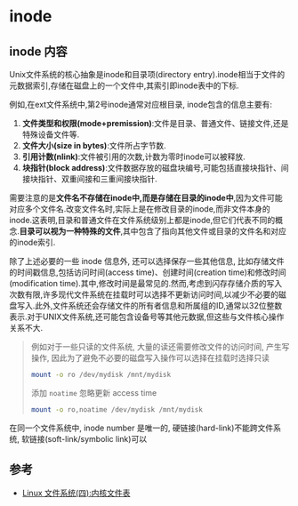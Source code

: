 
# inode

## inode 内容

Unix文件系统的核心抽象是inode和目录项(directory entry).inode相当于文件的元数据索引,存储在磁盘上的一个文件中,其索引即inode表中的下标.

例如,在ext文件系统中,第2号inode通常对应根目录, inode包含的信息主要有:

1. **文件类型和权限(mode+premission)**:文件是目录、普通文件、链接文件,还是特殊设备文件等.
2. **文件大小(size in bytes)**:文件所占字节数.
3. **引用计数(nlink)**:文件被引用的次数,计数为零时inode可以被释放.
4. **块指针(block address)**:文件数据存放的磁盘块编号,可能包括直接块指针、间接块指针、双重间接和三重间接块指针.

需要注意的是**文件名不存储在inode中,而是存储在目录的inode中**,因为文件可能对应多个文件名.改变文件名时,实际上是在修改目录的inode,而非文件本身的inode.这表明,目录和普通文件在文件系统级别上都是inode,但它们代表不同的概念.**目录可以视为一种特殊的文件**,其中包含了指向其他文件或目录的文件名和对应的inode索引.

除了上述必要的一些 inode 信息外, 还可以选择保存一些其他信息, 比如存储文件的时间戳信息,包括访问时间(access time)、创建时间(creation time)和修改时间(modification time).其中,修改时间是最常见的.然而,考虑到闪存存储介质的写入次数有限,许多现代文件系统在挂载时可以选择不更新访问时间,以减少不必要的磁盘写入.此外,文件系统还会存储文件的所有者信息和所属组的ID,通常以32位整数表示.对于UNIX文件系统,还可能包含设备号等其他元数据,但这些与文件核心操作关系不大.

> 例如对于一些只读的文件系统, 大量的读还需要修改文件的访问时间, 产生写操作, 因此为了避免不必要的磁盘写入操作可以选择在挂载时选择只读
>
> ```bash
> mount -o ro /dev/mydisk /mnt/mydisk
> ```
>
> 添加 `noatime` 忽略更新 access time
>
> ```bash
> mount -o ro,noatime /dev/mydisk /mnt/mydisk
> ```

在同一个文件系统中, inode number 是唯一的, 硬链接(hard-link)不能跨文件系统, 软链接(soft-link/symbolic link)可以

## 参考

- [Linux 文件系统(四):内核文件表](https://www.bilibili.com/video/BV1j24y1x7UH/)